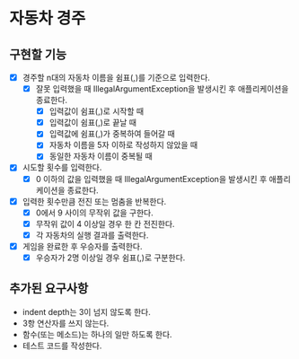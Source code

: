 # 자동차 경주

## 구현할 기능
- [x] 경주할 n대의 자동차 이름을 쉼표(,)를 기준으로 입력한다.
  - [x] 잘못 입력했을 때 IllegalArgumentException을 발생시킨 후 애플리케이션을 종료한다.
    - [x] 입력값이 쉼표(,)로 시작할 때
    - [x] 입력값이 쉼표(,)로 끝날 때
    - [x] 입력값에 쉼표(,)가 중복하여 들어갈 때
    - [x] 자동차 이름을 5자 이하로 작성하지 않았을 때 
    - [x] 동일한 자동차 이름이 중복될 때
- [x] 시도할 횟수를 입력한다.
  - [x] 0 이하의 값을 입력했을 때 IllegalArgumentException을 발생시킨 후 애플리케이션을 종료한다.
- [x] 입력한 횟수만큼 전진 또는 멈춤을 반복한다.
  - [x] 0에서 9 사이의 무작위 값을 구한다.
  - [x] 무작위 값이 4 이상일 경우 한 칸 전진한다.
  - [x] 각 자동차의 실행 결과를 출력한다.
- [x] 게임을 완료한 후 우승자를 출력한다.
  - [x] 우승자가 2명 이상일 경우 쉼표(,)로 구분한다.

## 추가된 요구사항
- indent depth는 3이 넘지 않도록 한다.
- 3항 연산자를 쓰지 않는다.
- 함수(또는 메소드)는 하나의 일만 하도록 한다.
- 테스트 코드를 작성한다.